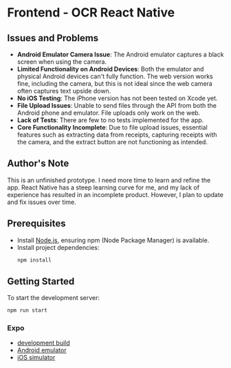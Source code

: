 # Frontend - OCR React Native

## Issues and Problems

- **Android Emulator Camera Issue**: The Android emulator captures a black screen when using the camera.
- **Limited Functionality on Android Devices**: Both the emulator and physical Android devices can't fully function. The web version works fine, including the camera, but this is not ideal since the web camera often captures text upside down.
- **No iOS Testing**: The iPhone version has not been tested on Xcode yet.
- **File Upload Issues**: Unable to send files through the API from both the Android phone and emulator. File uploads only work on the web.
- **Lack of Tests**: There are few to no tests implemented for the app.
- **Core Functionality Incomplete**: Due to file upload issues, essential features such as extracting data from receipts, capturing receipts with the camera, and the extract button are not functioning as intended.

## Author's Note

This is an unfinished prototype. I need more time to learn and refine the app. React Native has a steep learning curve for me, and my lack of experience has resulted in an incomplete product. However, I plan to update and fix issues over time.

## Prerequisites

- Install [Node.js](https://nodejs.org/), ensuring npm (Node Package Manager) is available.
- Install project dependencies:
    ```bash
    npm install
    ```

## Getting Started

To start the development server:
```bash
npm run start
```


### Expo
- [development build](https://docs.expo.dev/develop/development-builds/introduction/)
- [Android emulator](https://docs.expo.dev/workflow/android-studio-emulator/)
- [iOS simulator](https://docs.expo.dev/workflow/ios-simulator/)



